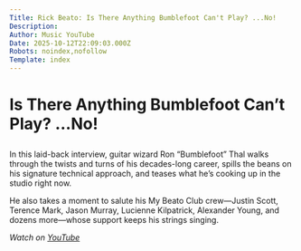 ```yaml
---
Title: Rick Beato: Is There Anything Bumblefoot Can't Play? ...No!
Description: 
Author: Music YouTube
Date: 2025-10-12T22:09:03.000Z
Robots: noindex,nofollow
Template: index
---
```

<h1>
  
  
  Is There Anything Bumblefoot Can’t Play? …No!
</h1>

<p>In this laid-back interview, guitar wizard Ron “Bumblefoot” Thal walks through the twists and turns of his decades-long career, spills the beans on his signature technical approach, and teases what he’s cooking up in the studio right now.</p>

<p>He also takes a moment to salute his My Beato Club crew—Justin Scott, Terence Mark, Jason Murray, Lucienne Kilpatrick, Alexander Young, and dozens more—whose support keeps his strings singing.</p>

<p><em>Watch on <a href="https://www.youtube.com/watch?v=vPDUBXmZzow" rel="noopener noreferrer">YouTube</a></em></p>

